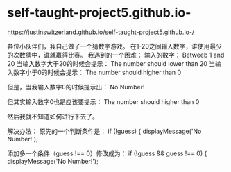 # self-taught-project5.github.io-

https://justinswitzerland.github.io/self-taught-project5.github.io-/

各位小伙伴们，我自己做了一个猜数字游戏。
在1-20之间输入数字，谁使用最少的次数猜中，谁就赢得比赛。
我遇到的一个困难：
输入的数字：
Betweeb 1 and 20
当输入数字大于20的时候会提示：
The number should lower than 20
当输入数字小于0的时候会提示：
The number should higher than 0

但是，当我输入数字0的时候提示出：
No Number!

但其实输入数字0也是应该要提示：
The number should higher than 0

然后我就不知道如何进行下去了。

解决办法：
原先的一个判断条件是： 
if (!guess) {
    displayMessage('No Number!');
    
   添加多一个条件（guess !== 0）修改成为：
   if (!guess && guess !== 0) {
    displayMessage('No Number!');


